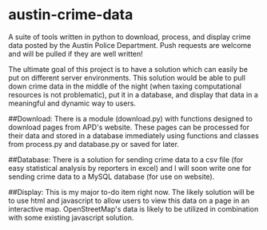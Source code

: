 austin-crime-data
=================

A suite of tools written in python to download, process, and display crime data posted by the Austin Police Department. Push requests are welcome and will be pulled if they are well written!

The ultimate goal of this project is to have a solution which can easily be put on different server environments. This solution would be able to pull down crime data in the middle of the night (when taxing computational resources is not problematic),
put it in a database, and display that data in a meaningful and dynamic way to users.

##Download:
There is a module (download.py) with functions designed to download pages from APD's website. These pages can be processed for their data and stored in a database immediately using functions and classes from process.py and database.py or saved for later.

##Database:
There is a solution for sending crime data to a csv file (for easy statistical analysis by reporters in excel) and I will soon write one for sending crime data to a MySQL database (for use on website).

##Display:
This is my major to-do item right now. The likely solution will be to use html and javascript to allow users to view this data on a page in an interactive map. OpenStreetMap's data is likely to be utilized in combination with some existing javascript solution.

